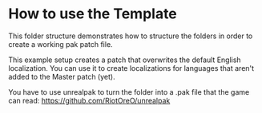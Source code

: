 # How to use the Template
This folder structure demonstrates how to structure the folders in order to create a working pak patch file.

This example setup creates a patch that overwrites the default English localization. You can use it to create localizations for languages that aren't added to the Master patch (yet).

You have to use unrealpak to turn the folder into a .pak file that the game can read: https://github.com/RiotOreO/unrealpak